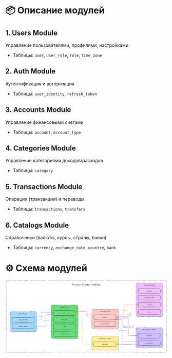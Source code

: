 # 📦 Описание модулей

## **1. Users Module**
Управление пользователями, профилями, настройками
- Таблицы: `user`, `user_role`, `role`, `time_zone`

## **2. Auth Module**
Аутентификация и авторизация
- Таблицы: `user_identity`, `refresh_token`

## **3. Accounts Module**
Управление финансовыми счетами
- Таблицы: `account`, `account_type`

## **4. Categories Module**
Управление категориями доходов/расходов
- Таблицы: `category`

## **5. Transactions Module**
Операции (транзакции) и переводы
- Таблицы: `transactions`, `transfers`

## **6. Catalogs Module**
Справочники (валюты, курсы, страны, банки)
- Таблицы: `currency`, `exchange_rate`, `country`, `bank`


# ⚙️ Схема модулей

![Modules.Schema.png](./res/financeTracker.modules.png)

